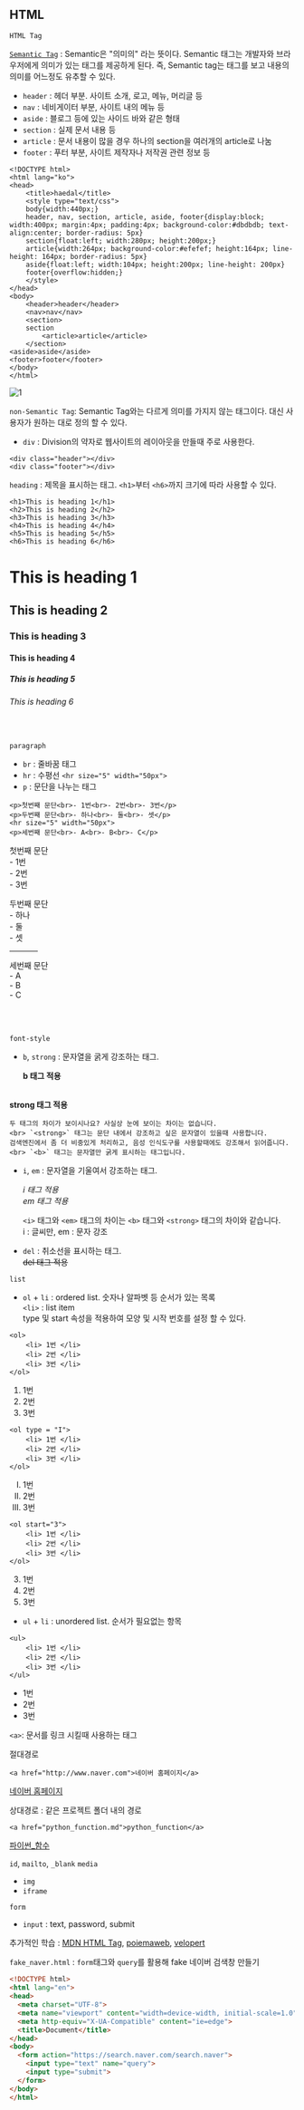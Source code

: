 ## HTML
`HTML Tag`

[`Semantic Tag`](https://www.w3schools.com/html/html5_semantic_elements.asp) : Semantic은 "의미의" 라는 뜻이다.
Semantic 태그는 개발자와 브라우저에게 의미가 있는 태그를 제공하게 된다.
즉, Semantic tag는 태그를 보고 내용의 의미를 어느정도 유추할 수 있다.
 
  - `header` : 헤더 부분. 사이트 소개, 로고, 메뉴, 머리글 등
  - `nav` : 네비게이터 부분, 사이트 내의 메뉴 등
  - `aside`  : 블로그 등에 있는 사이드 바와 같은 형태
  - `section` : 실제 문서 내용 등
  - `article` : 문서 내용이 많을 경우 하나의 section을 여러개의 article로 나눔 
  - `footer` : 푸터 부분, 사이트 제작자나 저작권 관련 정보 등

```
<!DOCTYPE html>
<html lang="ko">
<head>
    <title>haedal</title>
    <style type="text/css">
    body{width:440px;}
    header, nav, section, article, aside, footer{display:block; width:400px; margin:4px; padding:4px; background-color:#dbdbdb; text-align:center; border-radius: 5px}
    section{float:left; width:280px; height:200px;}
    article{width:264px; background-color:#efefef; height:164px; line-height: 164px; border-radius: 5px}
    aside{float:left; width:104px; height:200px; line-height: 200px}
    footer{overflow:hidden;}
    </style>
</head>
<body>
    <header>header</header>
    <nav>nav</nav>
    <section>
    section
        <article>article</article>
    </section>
<aside>aside</aside>
<footer>footer</footer>
</body>
</html>
```
![1](./image/Semantic_tag.jpg)

`non-Semantic Tag`: Semantic Tag와는 다르게 의미를 가지지 않는 태그이다.
대신 사용자가 원하는 대로 정의 할 수 있다.

  - `div` : Division의 약자로 웹사이트의 레이아웃을 만들때 주로 사용한다.
```
<div class="header"></div>
<div class="footer"></div>
``` 


`heading` : 제목을 표시하는 태그. `<h1>`부터 `<h6>`까지 크기에 따라 사용할 수 있다.

```
<h1>This is heading 1</h1>
<h2>This is heading 2</h2>
<h3>This is heading 3</h3>
<h4>This is heading 4</h4>
<h5>This is heading 5</h5>
<h6>This is heading 6</h6>
```

<h1>This is heading 1</h1>
<h2>This is heading 2</h2>
<h3>This is heading 3</h3>
<h4>This is heading 4</h4>
<h5>This is heading 5</h5>
<h6>This is heading 6</h6>


<br>

`paragraph`
  - `br` : 줄바꿈 태그
  - `hr` : 수평선 ` <hr size="5" width="50px"> `
  - `p` : 문단을 나누는 태그
  ```
  <p>첫번째 문단<br>- 1번<br>- 2번<br>- 3번</p>
  <p>두번째 문단<br>- 하나<br>- 둘<br>- 셋</p>
  <hr size="5" width="50px"> 
  <p>세번째 문단<br>- A<br>- B<br>- C</p>
  ```
  <p>첫번째 문단<br>- 1번<br>- 2번<br>- 3번</p>
  <p>두번째 문단<br>- 하나<br>- 둘<br>- 셋</p>
  <hr size="5" width="50px"> 
  <p>세번째 문단<br>- A<br>- B<br>- C</p>


<br>
<br>

`font-style`
  - `b`, `strong` : 문자열을 굵게 강조하는 태그.
  
    <b>b 태그 적용</b>
  <br>
    <strong> strong 태그 적용 </strong>
    
    두 태그의 차이가 보이시나요? 사실상 눈에 보이는 차이는 없습니다.
    <br> `<strong>` 태그는 문단 내에서 강조하고 싶은 문자열이 있을때 사용합니다.
    검색엔진에서 좀 더 비중있게 처리하고, 음성 인식도구를 사용할때에도 강조해서 읽어줍니다.
    <br> `<b>` 태그는 문자열만 굵게 표시하는 태그입니다.  
    
    
  
  - `i`, `em` : 문자열을 기울여서 강조하는 태그.
  
    <i>i 태그 적용</i>
    <br>
    <em>em 태그 적용</em>
    
    `<i>` 태그와 `<em>` 태그의 차이는 `<b>` 태그와 `<strong>` 태그의 차이와 같습니다.
    <br> i : 글씨만, em : 문자 강조
  - `del` : 취소선을 표시하는 태그.
   <br><del> del 태그 적용 </del>



`list`


  - `ol` + `li` : ordered list. 숫자나 알파벳 등 순서가 있는 목록
  <br>  `<li>` : list item
  <br>type 및 start 속성을 적용하여 모양 및 시작 번호를 설정 할 수 있다.
  
  ```
  <ol>
      <li> 1번 </li>
      <li> 2번 </li>
      <li> 3번 </li>
  </ol>
  ```
  <ol>
  <li> 1번 </li>
  <li> 2번 </li>
  <li> 3번 </li>
  </ol>
  
  ```
  <ol type = "I">
      <li> 1번 </li>
      <li> 2번 </li>
      <li> 3번 </li>
  </ol>
  ```
  <ol type = "I">
  <li> 1번 </li>
  <li> 2번 </li>
  <li> 3번 </li>
  </ol>
  
  ```
  <ol start="3">
      <li> 1번 </li>
      <li> 2번 </li>
      <li> 3번 </li>
  </ol>
  ```
  
  <ol start="3">
  <li> 1번 </li>
  <li> 2번 </li>
  <li> 3번 </li>
  </ol>
  
  - `ul` + `li` : unordered list. 순서가 필요없는 항목
  
  ```
  <ul>
      <li> 1번 </li>
      <li> 2번 </li>
      <li> 3번 </li>
  </ul>
  ```
  <ul>
  <li> 1번 </li>
  <li> 2번 </li>
  <li> 3번 </li>
  </ul>
  
`<a>`: 문서를 링크 시킬때 사용하는 태그


절대경로

```
<a href="http://www.naver.com">네이버 홈페이지</a>
```
<a href="http://www.naver.com">네이버 홈페이지</a>

상대경로 : 같은 프로젝트 폴더 내의 경로
<br>
```
<a href="python_function.md">python_function</a>
```
<a href="python_function.md" title="title 속성">파이썬_함수</a>





`id`, `mailto`, `_blank`
`media`
  - `img`
  - `iframe`



`form`
  - `input` : text, password, submit

추가적인 학습 : [MDN HTML Tag](https://developer.mozilla.org/en-US/docs/Web/HTML/Element), [poiemaweb](https://poiemaweb.com/), [velopert](https://velopert.com)




`fake_naver.html` : `form`태그와 `query`를 활용해 fake 네이버 검색창 만들기
```html
<!DOCTYPE html>
<html lang="en">
<head>
  <meta charset="UTF-8">
  <meta name="viewport" content="width=device-width, initial-scale=1.0">
  <meta http-equiv="X-UA-Compatible" content="ie=edge">
  <title>Document</title>
</head>
<body>
  <form action="https://search.naver.com/search.naver">
    <input type="text" name="query">
    <input type="submit">
  </form>
</body>
</html>
```